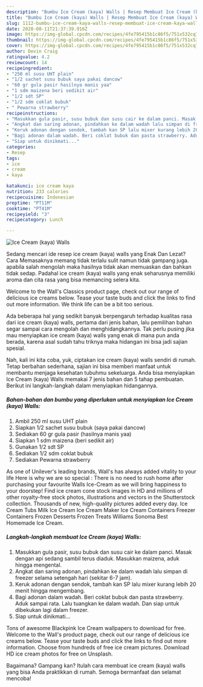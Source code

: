 ```yaml
---
description: "Bumbu Ice Cream (kaya) Walls | Resep Membuat Ice Cream (kaya) Walls Yang Paling Enak"
title: "Bumbu Ice Cream (kaya) Walls | Resep Membuat Ice Cream (kaya) Walls Yang Paling Enak"
slug: 1112-bumbu-ice-cream-kaya-walls-resep-membuat-ice-cream-kaya-walls-yang-paling-enak
date: 2020-08-11T21:37:39.916Z
image: https://img-global.cpcdn.com/recipes/4fe795415b1c86f5/751x532cq70/ice-cream-kaya-walls-foto-resep-utama.jpg
thumbnail: https://img-global.cpcdn.com/recipes/4fe795415b1c86f5/751x532cq70/ice-cream-kaya-walls-foto-resep-utama.jpg
cover: https://img-global.cpcdn.com/recipes/4fe795415b1c86f5/751x532cq70/ice-cream-kaya-walls-foto-resep-utama.jpg
author: Devin Craig
ratingvalue: 4.2
reviewcount: 14
recipeingredient:
- "250 ml susu UHT plain"
- "1/2 sachet susu bubuk saya pakai dancow"
- "60 gr gula pasir hasilnya manis yaa"
- "1 sdm maizena beri sedikit air"
- "1/2 sdt SP"
- "1/2 sdm coklat bubuk"
- " Pewarna strawberry"
recipeinstructions:
- "Masukkan gula pasir, susu bubuk dan susu cair ke dalam panci. Masak dengan api sedang sambil terus diaduk. Masukkan maizena, aduk hingga mengental."
- "Angkat dan saring adonan, pindahkan ke dalam wadah lalu simpan di freezer selama setengah hari (sekitar 6-7 jam)."
- "Keruk adonan dengan sendok, tambah kan SP lalu mixer kurang lebih 20 menit hingga mengembang."
- "Bagi adonan dalam wadah. Beri coklat bubuk dan pasta strawberry. Aduk sampai rata. Lalu tuangkan ke dalam wadah. Dan siap untuk dibekukan lagi dalam freezer."
- "Siap untuk dinikmati..."
categories:
- Resep
tags:
- ice
- cream
- kaya

katakunci: ice cream kaya 
nutrition: 233 calories
recipecuisine: Indonesian
preptime: "PT11M"
cooktime: "PT41M"
recipeyield: "3"
recipecategory: Lunch

---
```



![Ice Cream (kaya) Walls](https://img-global.cpcdn.com/recipes/4fe795415b1c86f5/751x532cq70/ice-cream-kaya-walls-foto-resep-utama.jpg)

Sedang mencari ide resep ice cream (kaya) walls yang Enak Dan Lezat? Cara Memasaknya memang tidak terlalu sulit namun tidak gampang juga. apabila salah mengolah maka hasilnya tidak akan memuaskan dan bahkan tidak sedap. Padahal ice cream (kaya) walls yang enak seharusnya memiliki aroma dan cita rasa yang bisa memancing selera kita.

Welcome to the Wall&#39;s Classics product page, check out our range of delicious ice creams below. Tease your taste buds and click the links to find out more information. We think life can be a bit too serious.

Ada beberapa hal yang sedikit banyak berpengaruh terhadap kualitas rasa dari ice cream (kaya) walls, pertama dari jenis bahan, lalu pemilihan bahan segar sampai cara mengolah dan menghidangkannya. Tak perlu pusing jika mau menyiapkan ice cream (kaya) walls yang enak di mana pun anda berada, karena asal sudah tahu triknya maka hidangan ini bisa jadi sajian spesial.


Nah, kali ini kita coba, yuk, ciptakan ice cream (kaya) walls sendiri di rumah. Tetap berbahan sederhana, sajian ini bisa memberi manfaat untuk membantu menjaga kesehatan tubuhmu sekeluarga. Anda bisa menyiapkan Ice Cream (kaya) Walls memakai 7 jenis bahan dan 5 tahap pembuatan. Berikut ini langkah-langkah dalam menyiapkan hidangannya.

<!--inarticleads1-->

##### Bahan-bahan dan bumbu yang diperlukan untuk menyiapkan Ice Cream (kaya) Walls:

1. Ambil 250 ml susu UHT plain
1. Siapkan 1/2 sachet susu bubuk (saya pakai dancow)
1. Sediakan 60 gr gula pasir (hasilnya manis yaa)
1. Siapkan 1 sdm maizena (beri sedikit air)
1. Gunakan 1/2 sdt SP
1. Sediakan 1/2 sdm coklat bubuk
1. Sediakan  Pewarna strawberry


As one of Unilever&#39;s leading brands, Wall&#39;s has always added vitality to your life Here is why we are so special : There is no need to rush home after purchasing your favourite Walls Ice-Cream as we will bring happiness to your doorstep! Find ice cream cone stock images in HD and millions of other royalty-free stock photos, illustrations and vectors in the Shutterstock collection. Thousands of new, high-quality pictures added every day. Ice Cream Tubs Milk Ice Cream Ice Cream Maker Ice Cream Containers Freezer Containers Frozen Desserts Frozen Treats Williams Sonoma Best Homemade Ice Cream. 

<!--inarticleads2-->

##### Langkah-langkah membuat Ice Cream (kaya) Walls:

1. Masukkan gula pasir, susu bubuk dan susu cair ke dalam panci. Masak dengan api sedang sambil terus diaduk. Masukkan maizena, aduk hingga mengental.
1. Angkat dan saring adonan, pindahkan ke dalam wadah lalu simpan di freezer selama setengah hari (sekitar 6-7 jam).
1. Keruk adonan dengan sendok, tambah kan SP lalu mixer kurang lebih 20 menit hingga mengembang.
1. Bagi adonan dalam wadah. Beri coklat bubuk dan pasta strawberry. Aduk sampai rata. Lalu tuangkan ke dalam wadah. Dan siap untuk dibekukan lagi dalam freezer.
1. Siap untuk dinikmati...


Tons of awesome Blackpink Ice Cream wallpapers to download for free. Welcome to the Wall&#39;s product page, check out our range of delicious ice creams below. Tease your taste buds and click the links to find out more information. Choose from hundreds of free ice cream pictures. Download HD ice cream photos for free on Unsplash. 

Bagaimana? Gampang kan? Itulah cara membuat ice cream (kaya) walls yang bisa Anda praktikkan di rumah. Semoga bermanfaat dan selamat mencoba!
